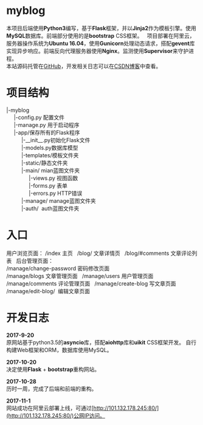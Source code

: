 # myblog
本项目后端使用**Python3**编写，基于**Flask**框架，并以**Jinja2**作为模板引擎。使用**MySQL**数据库。前端部分使用的是**bootstrap** CSS框架。  
项目部署在阿里云，服务器操作系统为**Ubuntu 16.04**，使用**Gunicorn**处理动态请求，搭配**gevent**库实现异步响应。前端反向代理服务器使用**Nginx**。监测使用**Supervisor**来守护进程。  
本站源码托管在[GitHub](https://github.com/jiyuankai/myblog)，开发相关日志可以在[CSDN博客](http://blog.csdn.net/jyk920902)中查看。   
# 项目结构
|-myblog  
&nbsp;&nbsp;&nbsp;&nbsp;&nbsp;|-config.py 配置文件  
&nbsp;&nbsp;&nbsp;&nbsp;&nbsp;|-manage.py 用于启动程序  
&nbsp;&nbsp;&nbsp;&nbsp;&nbsp;|-app/保存所有的Flask程序  
&nbsp;&nbsp;&nbsp;&nbsp;&nbsp;&nbsp;&nbsp;&nbsp;&nbsp;&nbsp;|-\_\_init\_\_.py初始化Flask文件  
&nbsp;&nbsp;&nbsp;&nbsp;&nbsp;&nbsp;&nbsp;&nbsp;&nbsp;&nbsp;|-models.py数据库模型  
&nbsp;&nbsp;&nbsp;&nbsp;&nbsp;&nbsp;&nbsp;&nbsp;&nbsp;&nbsp;|-templates/模板文件夹  
&nbsp;&nbsp;&nbsp;&nbsp;&nbsp;&nbsp;&nbsp;&nbsp;&nbsp;&nbsp;|-static/静态文件夹  
&nbsp;&nbsp;&nbsp;&nbsp;&nbsp;&nbsp;&nbsp;&nbsp;&nbsp;&nbsp;|-main/  mian蓝图文件夹  
&nbsp;&nbsp;&nbsp;&nbsp;&nbsp;&nbsp;&nbsp;&nbsp;&nbsp;&nbsp;&nbsp;&nbsp;&nbsp;&nbsp;&nbsp;|-views.py 视图函数  
&nbsp;&nbsp;&nbsp;&nbsp;&nbsp;&nbsp;&nbsp;&nbsp;&nbsp;&nbsp;&nbsp;&nbsp;&nbsp;&nbsp;&nbsp;|-forms.py 表单  
&nbsp;&nbsp;&nbsp;&nbsp;&nbsp;&nbsp;&nbsp;&nbsp;&nbsp;&nbsp;&nbsp;&nbsp;&nbsp;&nbsp;&nbsp;|-errors.py HTTP错误  
&nbsp;&nbsp;&nbsp;&nbsp;&nbsp;&nbsp;&nbsp;&nbsp;&nbsp;&nbsp;|-manage/ manage蓝图文件夹  
&nbsp;&nbsp;&nbsp;&nbsp;&nbsp;&nbsp;&nbsp;&nbsp;&nbsp;&nbsp;|-auth/  auth蓝图文件夹  
# 入口  
用户浏览页面：
/index 主页  
/blog/<id> 文章详情页  
/blog/<id>#comments 文章评论列表  
后台管理页面：  
/manage/change-password 密码修改页面  
/manage/blogs 文章管理页面  
/manage/users 用户管理页面  
/manage/comments 评论管理页面  
/manage/create-blog 写文章页面  
/manage/edit-blog/<id>  编辑文章页面  

# 开发日志

**2017-9-20**  
原网站基于python3.5的**asyncio**库，搭配**aiohttp**库和**uikit** CSS框架开发。
自行构建Web框架和ORM，数据库使用MySQL。

**2017-10-20**  
决定使用**Flask** + **bootstrap**重构网站。

**2017-10-28**  
历时一周，完成了后端和前端的重构。

**2017-11-1**  
网站成功在阿里云部署上线，可通过[http://101.132.178.245:80/](http://101.132.178.245:80/)公网IP访问。
